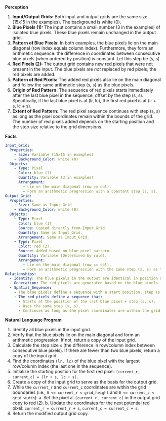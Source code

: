 **Perception**

1.  **Input/Output Grids:** Both input and output grids are the same size (15x15 in the examples). The background is white (0).
2.  **Blue Pixels (1):** The input contains a small number (3 in the examples) of isolated blue pixels. These blue pixels remain unchanged in the output grid.
3.  **Pattern of Blue Pixels:** In both examples, the blue pixels lie on the main diagonal (row index equals column index). Furthermore, they form an arithmetic sequence: the difference in coordinates between consecutive blue pixels (when ordered by position) is constant. Let this step be (s, s).
4.  **Red Pixels (2):** The output grid contains new red pixels that were not present in the input. The blue pixels are *not* replaced by red pixels; the red pixels are added.
5.  **Pattern of Red Pixels:** The added red pixels also lie on the main diagonal and follow the same arithmetic step (s, s) as the blue pixels.
6.  **Origin of Red Pattern:** The sequence of red pixels starts immediately after the last blue pixel in the sequence, offset by the step (s, s). Specifically, if the last blue pixel is at (lr, lc), the first red pixel is at (lr + s, lc + s).
7.  **Extent of Red Pattern:** The red pixel sequence continues with step (s, s) as long as the pixel coordinates remain within the bounds of the grid. The number of red pixels added depends on the starting position and the step size relative to the grid dimensions.

**Facts**


```yaml
Input_Grid:
  Properties:
    - Size: Variable (15x15 in examples)
    - Background_Color: white (0)
  Objects:
    - Type: Pixel
      Color: blue (1)
      Quantity: Variable (3 in examples)
      Arrangement:
        - Lie on the main diagonal (row == col).
        - Form an arithmetic progression with a constant step (s, s).
Output_Grid:
  Properties:
    - Size: Same as Input_Grid
    - Background_Color: white (0)
  Objects:
    - Type: Pixel
      Color: blue (1)
      Source: Copied directly from Input_Grid.
      Quantity: Same as Input_Grid.
      Arrangement: Same as Input_Grid.
    - Type: Pixel
      Color: red (2)
      Source: Added based on blue pixel pattern.
      Quantity: Variable (Determined by rule).
      Arrangement:
        - Lie on the main diagonal (row == col).
        - Form an arithmetic progression with the same step (s, s) as the blue pixels.
Relationships:
  - Identity: The blue pixels in the output are identical in position and color to those in the input.
  - Generation: The red pixels are generated based on the blue pixels.
  - Spatial_Sequence:
    - The blue pixels define a sequence with a start position, step (s, s), and count.
    - The red pixels define a sequence that:
      - Starts at the position of the last blue pixel + step (s, s).
      - Uses the same step (s, s).
      - Continues as long as the pixel coordinates are within the grid boundaries.
```


**Natural Language Program**

1.  Identify all blue pixels in the input grid.
2.  Verify that the blue pixels lie on the main diagonal and form an arithmetic progression. If not, return a copy of the input grid.
3.  Calculate the step size `s` (the difference in row/column index between consecutive blue pixels). If there are fewer than two blue pixels, return a copy of the input grid.
4.  Find the coordinates `(lr, lc)` of the blue pixel with the largest row/column index (the last one in the sequence).
5.  Initialize the starting position for the first red pixel: `(current_r, current_c) = (lr + s, lc + s)`.
6.  Create a copy of the input grid to serve as the basis for the output grid.
7.  While the `current_r` and `current_c` coordinates are within the grid boundaries (i.e., `0 <= current_r < grid_height` and `0 <= current_c < grid_width`):
    a.  Set the pixel at `(current_r, current_c)` in the output grid copy to red (2).
    b.  Update the coordinates for the next potential red pixel: `current_r = current_r + s`, `current_c = current_c + s`.
8.  Return the modified output grid copy.